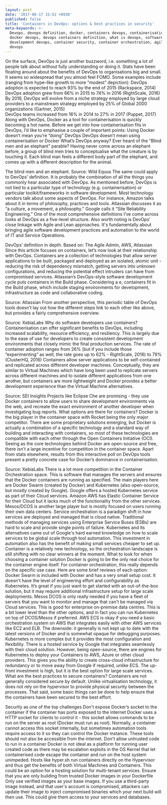 ```yaml
---
layout: post
date: '2017-08-17 15:52 +0930'
published: false
title: 'Containers in DevOps: options & best practices in security'
meta-keywords: >-
  Devops, devops definition, docker, containers devops, containerisation devops,
  docker devops, devops containers definition, what is devops, software
  development devops, container security, container orchestration, agile lean
  devops
---
```

On the surface, DevOps is just another buzzword, i.e. something a lot of people talk about without fully understanding or doing it. 
Stats have been floating around about the benefits of DevOps to organisations big and small. It seems so widespread that you almost feel FOMO. Some examples include (ranging from hype-like growth to more “modest” depiction):
DevOps adoption is expected to reach 93% by the end of 2015 (Rackspace, 2014)
DevOps adoption grew from 66% in 2015 to 74% in 2016 (RightScale, 2016)
By 2016, DevOps will evolve from a niche strategy employed by large cloud providers to a mainstream strategy employed by 25% of Global 2000 organizations (Gartner, 2015)	
DevOps teams increased from 16% in 2014 to 27% in 2017 (Puppet, 2017)
Along with DevOps, Docker as a tool for containerisation is quickly becoming a hot name. Before we get into how containerisation fits in DevOps, I’d like to emphasise a couple of important points: 
Using Docker doesn’t mean you’re “doing” DevOps
DevOps doesn’t mean using containerisation or Docker
What’s DevOps anyway?
Ever heard of the “Blind men and an elephant” parable? Having never come across an elephant before, a group of blind men tries to conceptualise what the creature is by touching it. Each blind man feels a different body part of the elephant, and comes up with a different description for the animal.

The blind men and an elephant. Source: Wild Equus
The same could apply to DevOps’ definition. It is probably the combination of all the things you commonly hear associated with DevOps. 
As mentioned before, DevOps is not tied to a particular type of technology (e.g. containerisation) or particular toolkit/frameworks in software development. 
Most technology vendors talk about some aspects of DevOps. For instance, Amazon talks about it in terms of philosophy, practices and tools. Atlassian discusses it as “a culture, a movement, a philosophy.” Google calls it “Site Reliability Engineering.”
One of the most comprehensive definitions I’ve come across looks at DevOps as a five-level structure. Also worth noting is DevOps’ close linkage with Agile and Lean approaches. It's fundamentally about bringing agile software development practices and automation to the world of IT and Service Operations.

DevOps’ definition in depth. Based on: The Agile Admin, AWS, Atlassian
Since this article focuses on containers, let’s now look at their relationship with DevOps. 
Containers are a collection of technologies that allow server applications to be built, packaged and deployed as an isolated, atomic unit - reducing the risk of dependency mismatch, getting servers into unknown configurations, and reducing the potential effect intruders can have from compromised services.
Atlassian’s DevOps-style software development cycle puts containers in the Build phase.
Considering a e, containers fit in the Build phase, which include staging environments for development, infrastructure as code and collaborative coding.
 
Source: Atlassian
From another perspective, this periodic table of DevOps tools doesn’t lay out how the different steps link to each other like above, but provides a fairly comprehensive overview.

Source: XebiaLabs
Why do software developers use containers?
Containerisation can offer significant benefits to DevOps, including increased scalability, resource efficiency, and resiliency. This is largely due to the ease of use for developers to create consistent development environments that closely mimic the final production services.
The rate of container adoption ranges from 26% (but if you include those “experimenting” as well, the rate goes up to 62% - RightScale, 2016) to 79% (ClusterHQ, 2016)
Containers allow server applications to be self-contained and replicated across different developer machines. Conceptually, they are similar to Virtual Machines which have long been used to replicate servers across different machines and to isolate different applications from one another, but containers are more lightweight and Docker provides a better development experience than the Virtual Machine alternatives.

Source: SEI Insights 
Projects like Eclipse Che are promising - they use Docker containers to allow users to share development environments via the web, and recreate the exact environment of another developer when investigating bug reports.
What options are there for containers?
Docker is the big player in the container space with Rocket being the only major competitor. There are some proprietary solutions emerging, but Docker is actually a combination of a specific technology and a standard way of building and interacting with containers, so most of these technologies are compatible with each other through the Open Containers Initiative (OCI). 
Seeing as the core technologies behind Docker are open-source and free, there isn't a large incentive for competition in the container space.
Apart from stats elsewhere, results from this interactive poll on DevOps tools present a pretty concrete case for Docker’s dominance in containerisation.

Source: XebiaLabs
There is a lot more competition in the Container Orchestration space. This is software that manages the servers and ensures that the Docker containers are running as specified. 
The main players here are Docker Swarm (created by Docker) and Kubernetes (also open-source, but mostly created by Google). 
Google offers a hosted Kubernetes service as part of their Cloud services. Amazon AWS has Elastic Container Service for their Cloud but it lacks much of the functionality from the other services. Mesos/DCOS is another large player but is mostly focused on users running their own data centers.
Service orchestration is a paradigm shift in how services are deployed and managed that is cloud native. Traditional methods of managing services using Enterprise Service Buses (ESBs) are hard to scale and provide single points of failure. 
Kubernetes and its alternatives came out of Google's hard earned knowledge on how to scale services to be global scale through tool automation. This investment in automation also has the benefit of making small services cheaper to set up.
Container is a relatively new technology, so the orchestration landscape is still shifting with no clear winners at the moment.
What to look for when choosing a container solution
Docker is going to be the only real choice for the container engine itself.
For container orchestration, this really depends on the specific use case. Here are some brief reviews of each option:
Docker Swarm is included with Docker and has a very small setup cost. It doesn't have the level of engineering effort and configurability as Kubernetes. It’s great if you just want to get started with an out-of-the-box solution, but it may require additional infrastructure setup for large scale deployments.
Mesos DCOS is only really needed if you have a fleet of servers that you want to monitor and manage that can't be managed via Cloud services. This is good for enterprise on-premise data centres. This is a bit lower level than the other options, and in fact you can run Kubernetes on top of DCOS/Mesos if preferred.
AWS ECS is okay if you need a basic orchestration system on AWS that integrates easily with other AWS services like EC2 and ELB. The downside: it generally is not kept up to date with the latest versions of Docker and is somewhat opaque for debugging purposes.
Kubernetes is more complex but it provides the most configuration and flexibility. There is a hosted service by Google that integrates seamlessly with their cloud solution. However, being open-source, there are engines for Kubernetes to deploy your Containers to AWS, Azure or other cloud providers.
This gives you the ability to create cross-cloud infrastructure for redundancy or to move away from Google if required, unlike ECS. The up-front investment is high, but it is the best option for large scale services.
What are the best practices to secure containers?
Containers are not generally considered secure by default. Unlike virtualisation technology, it does not rely on the hypervisor to provide physical security between the processes. That said, some basic things can be done to help ensure that the containers have been secured to the best effort.

Security as one of the top challenges 
Don't expose Docker’s socket to the container if the container has ports exposed to the internet
Docker uses a HTTP socket for clients to control it - this socket allows commands to be run on the server as root (Docker must run as root). Normally, a container cannot access this socket internally, but sometimes automation tools require access to it so they can control the Docker instance. These tools should not also be accessible from the internet.
Don't allow untrusted code to run in a container
Docker is not ideal as a platform for running user created code as there may be escalation exploits in the OS Kernel that let containerised code escape the container and run on the host system unimpeded.
Hosts like hyper.sh run containers directly on the Hypervisor and thus get the benefits of both Virtual Machines and Containers. This could be an option for a hosting solution for multi-tenant services.
Ensure that you are only building from trusted Docker images in your Dockerfile
Only use verified images as your base images. If you use a third-party image instead, and that user's account is compromised, attackers can update their image to inject compromised binaries which your next build will then use. This could give them access to your services and databases.

